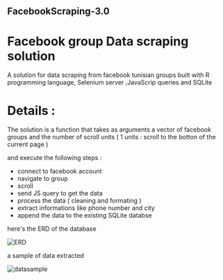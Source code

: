 ## FacebookScraping-3.0

# Facebook group Data scraping solution

A solution for data scraping from facebook tunisian groups built with R programming language, Selenium server ,JavaScrip queries and SQLite


# Details : 

The solution is a function that takes as arguments a vector of facebook groups and the number of scroll units ( 1 units : scroll to the botton of the current page )

and execute the following steps : 

- connect to facebook account 
- navigate to group
- scroll
- send JS query to get the data 
- process the data ( cleaning and formating )
- extract informations like phone number and city
- append the data to the existing SQLite databse



here's the ERD of the database

![ERD](https://user-images.githubusercontent.com/81447987/130844749-8665205d-2909-4b74-9e54-65116db07ec4.PNG)

a sample of data extracted 

![datasample](https://user-images.githubusercontent.com/81447987/130845719-3b128923-2db8-4ed1-a6c6-bd5e9f3c96ce.PNG)








